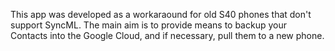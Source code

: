 This app was developed as a workaraound for old S40 phones that don't support SyncML. The main aim is to provide means to backup your Contacts into the Google Cloud, and if necessary, pull them to a new phone.